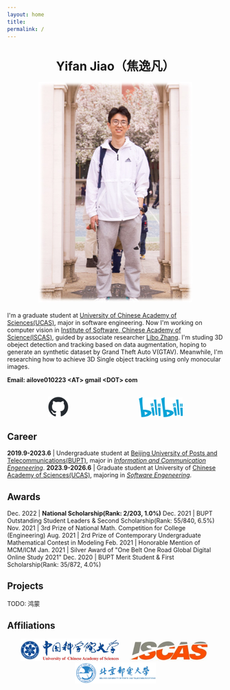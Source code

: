 ```yaml
---
layout: home
title: 
permalink: /
---
```

<!-- bundle exec jekyll serve --trace -->

<h1 align="center">Yifan Jiao（焦逸凡）</h1>
<div align="center"><img src="/assets/gitbook/images/jyf.jpg" style="zoom:50%;margin-bottom:10px;" /></div>

I'm a graduate student at [University of Chinese Academy of Sciences(UCAS)](https://www.ucas.ac.cn/), major in software engineering. Now I'm working on computer vision in [Institute of Software, Chinese Academy of Science(ISCAS)](http://www.iscas.ac.cn/), guided by associate researcher [Libo Zhang](https://ieeexplore.ieee.org/author/37085907433). I'm studing 3D obeject detection and tracking based on data augmentation, hoping to generate an synthetic dataset by Grand Theft Auto V(GTAV). Meanwhile, I'm researching how to achieve 3D Single object tracking using only monocular images.

**Email: ailove010223 &lt;AT&gt; gmail &lt;DOT&gt; com**


<div align=center style="margin-top:30px">
    <a href="https://github.com/ailovejinx"><img src="/assets/gitbook/images/github-mark.png" style="zoom:20%;margin-right:200px;margin-left:60px"></a>
    <a href="https://space.bilibili.com/7739767"><img src="/assets/gitbook/images/bilibili.png" style="zoom:20%;margin-right:60px;margin-left:600px"></a>
    
</div>

## Career

**2019.9-2023.6** | Undergraduate student at [Beijing University of Posts and Telecommunications(BUPT)](https://www.bupt.edu.cn/), major in *<u>Information and Communication Engeneering</u>*.
**2023.9-2026.6** | Graduate student at University of [Chinese Academy of Sciences(UCAS)](https://www.ucas.ac.cn/), majoring in *<u>Software Engeneering</u>*.

## Awards

Dec. 2022 | **National Scholarship(Rank: 2/203, 1.0%)**
Dec. 2021 | BUPT Outstanding Student Leaders & Second Scholarship(Rank: 55/840, 6.5%)
Nov. 2021 | 3rd Prize of National Math. Competition for College (Engineering)
Aug. 2021 | 2rd Prize of Contemporary Undergraduate Mathematical Contest in Modeling
Feb. 2021 | Honorable Mention of MCM/ICM
Jan. 2021 | Silver Award of "One Belt One Road Global Digital Online Study 2021"
Dec. 2020 | BUPT Merit Student & First Scholarship(Rank: 35/872, 4.0%)

## Projects
TODO: 鸿蒙

## Affiliations

<div align=center style="margin-bottom:100px">
    <img src="/assets/gitbook/images/ucas.png" style="zoom:50%;margin-right:20px;margin-left:20px"><img src="/assets/gitbook/images/iscas.jpg" style="zoom:75%;margin-right:20px;margin-left:20px"><img src="/assets/gitbook/images/bupt.png" style="zoom:25%;margin-right:20px;margin-left:20px">
</div>


<style>
    /* 删除表格的边框线和背景色 */
td, th, tr {
   border: none!important;
   background: none!important;
};

</style>